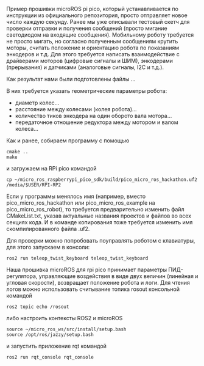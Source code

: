 
Пример прошивки microROS pi pico, который устанавливается по инструкции из официального репозитория, просто отправляет новое число каждую секунду. Ранее мы уже описывали тестовый скетч для проверки отправки и получения сообщений (просто мигание светодиодом на входящие сообщения). Мобильному роботу требуется не просто мигать, но согласно полученным сообщениям крутить моторы, считать положение и ориентацию робота по показаниям энкодеров и т.д. Для этого требуется написать взаимодействие с драйверами моторов (цифровые сигналы и ШИМ), энкодерами (прерывания) и датчиками (аналоговые сигналы, I2C и т.д.).

Как результат нами были подготовлены файлы ...

В них требуется указать геометрические параметры робота:
- диаметр колес...
- расстояние между колесами (колея робота)...
- количество тиков энкодера на один оборото вала мотора...
- передаточное отношение редуктора между мотором и валом колеса...

Как и ранее, собираем программу с помощью
```
cmake ..
make
```
и загружаем на RPi pico командой
```
cp ~/micro_ros_raspberrypi_pico_sdk/build/pico_micro_ros_hackathon.uf2 /media/$USER/RPI-RP2
```

Если у программы менялось имя (например, вместо pico_micro_ros_hackathon или pico_micro_ros_example на pico_micro_ros_robot), то требуется предварительно изменить файл CMakeList.txt, указав актуальные названия проектов и файлов во всех секциях кода. И в команде копирования тоже требуется изменить имя скомпилированного файла .uf2.

Для проверки можно попробовать поуправлять роботом с клавиатуры, для этого запускаем в консоли:
```
ros2 run teleop_twist_keyboard teleop_twist_keyboard
```

Наша прошивка microROS для rpi pico принимает параметры ПИД-регулятора, управляющие воздействия в виде двух величин (линейная и угловая скорости), возвращает положение робота и логи. Для чтения логов можно использовать считывание топика rosout консольной командой
```
ros2 topic echo /rosout
```
либо настроить контексты ROS2 и microROS
```
source ~/micro_ros_ws/src/install/setup.bash
source /opt/ros/jazzy/setup.bash
```
и запустить приложение rqt командой
```
ros2 run rqt_console rqt_console
```